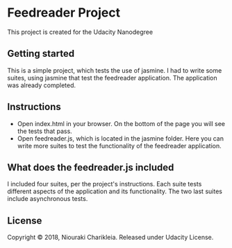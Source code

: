 # Feedreader Project
This project is created for the Udacity Nanodegree

## Getting started
This is a simple project, which tests the use of jasmine. I had to write some suites, using jasmine
that test the feedreader application. The application was already completed.

## Instructions
* Open index.html in your browser. On the bottom of the page you will see the
  tests that pass.
* Open feedreader.js, which is located in the jasmine folder. Here you can write
  more suites to test the functionality of the feedreader application.

## What does the feedreader.js included
I included four suites, per the project's instructions. Each suite tests
different aspects of the application and its functionality. The two
last suites include asynchronous tests.

## License
Copyright © 2018, Niouraki Charikleia. Released under Udacity License.
